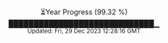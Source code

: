 <p align="center">
⏳Year Progress (99.32 %) <br>
█████████████████████████████▁ <br>
<sub>Updated: Fri, 29 Dec 2023 12:28:16 GMT</sub>
</p>

